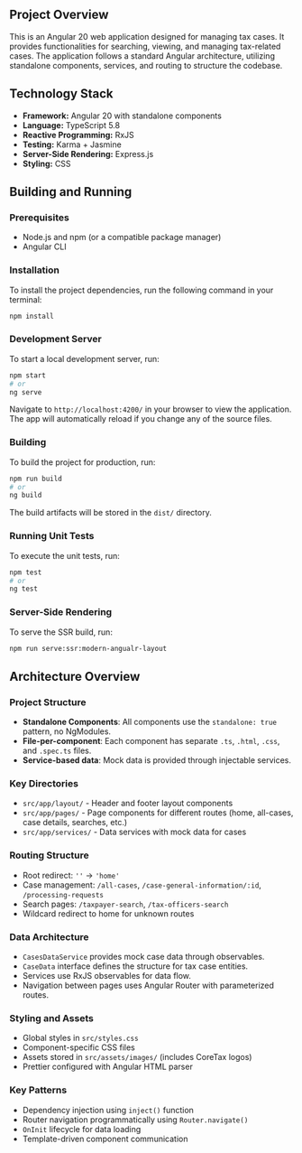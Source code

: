 ## Project Overview

This is an Angular 20 web application designed for managing tax cases. It provides functionalities for searching, viewing, and managing tax-related cases. The application follows a standard Angular architecture, utilizing standalone components, services, and routing to structure the codebase.

## Technology Stack

*   **Framework:** Angular 20 with standalone components
*   **Language:** TypeScript 5.8
*   **Reactive Programming:** RxJS
*   **Testing:** Karma + Jasmine
*   **Server-Side Rendering:** Express.js
*   **Styling:** CSS

## Building and Running

### Prerequisites

- Node.js and npm (or a compatible package manager)
- Angular CLI

### Installation

To install the project dependencies, run the following command in your terminal:

```bash
npm install
```

### Development Server

To start a local development server, run:

```bash
npm start
# or
ng serve
```

Navigate to `http://localhost:4200/` in your browser to view the application. The app will automatically reload if you change any of the source files.

### Building

To build the project for production, run:

```bash
npm run build
# or
ng build
```

The build artifacts will be stored in the `dist/` directory.

### Running Unit Tests

To execute the unit tests, run:

```bash
npm test
# or
ng test
```

### Server-Side Rendering

To serve the SSR build, run:

```bash
npm run serve:ssr:modern-angualr-layout
```

## Architecture Overview

### Project Structure

- **Standalone Components**: All components use the `standalone: true` pattern, no NgModules.
- **File-per-component**: Each component has separate `.ts`, `.html`, `.css`, and `.spec.ts` files.
- **Service-based data**: Mock data is provided through injectable services.

### Key Directories

- `src/app/layout/` - Header and footer layout components
- `src/app/pages/` - Page components for different routes (home, all-cases, case details, searches, etc.)
- `src/app/services/` - Data services with mock data for cases

### Routing Structure

- Root redirect: `''` → `'home'`
- Case management: `/all-cases`, `/case-general-information/:id`, `/processing-requests`
- Search pages: `/taxpayer-search`, `/tax-officers-search`
- Wildcard redirect to home for unknown routes

### Data Architecture

- `CasesDataService` provides mock case data through observables.
- `CaseData` interface defines the structure for tax case entities.
- Services use RxJS observables for data flow.
- Navigation between pages uses Angular Router with parameterized routes.

### Styling and Assets

- Global styles in `src/styles.css`
- Component-specific CSS files
- Assets stored in `src/assets/images/` (includes CoreTax logos)
- Prettier configured with Angular HTML parser

### Key Patterns

- Dependency injection using `inject()` function
- Router navigation programmatically using `Router.navigate()`
- `OnInit` lifecycle for data loading
- Template-driven component communication